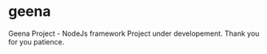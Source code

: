 geena
=====

Geena Project - NodeJs framework
Project under developement. Thank you for you patience.
